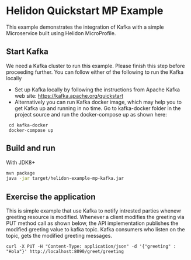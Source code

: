 # Helidon Quickstart MP Example

This example demonstrates the integration of Kafka with a simple Microservice built using Helidon MicroProfile.

## Start Kafka
We need a Kafka cluster to run this example. Please finish this step before proceeding further. 
You can follow either of the following to run the Kafka locally
- Set up Kafka locally by following the instructions from Apache Kafka web site: https://kafka.apache.org/quickstart
- Alternatively  you can run Kafka docker image, which may help you to get Kafka up and running in no time. 
Go to kafka-docker folder in the project source and run the docker-compose up as shown here: 
 ``` 
  cd kafka-docker
  docker-compose up
 ```

## Build and run

With JDK8+
```bash
mvn package
java -jar target/helidon-example-mp-kafka.jar
```

## Exercise the application

This is simple example that use Kafka to notify intrested parties whenevr greeting resource is modified.
Whenever a client modifies the greeting via PUT method call as shown below, the API implementation
publishes the modified greeting value to kafka topic. Kafka consumers who listen on the topic, 
gets the modified greeting  messages. 

```
curl -X PUT -H "Content-Type: application/json" -d '{"greeting" : "Hola"}' http://localhost:8090/greet/greeting

```
